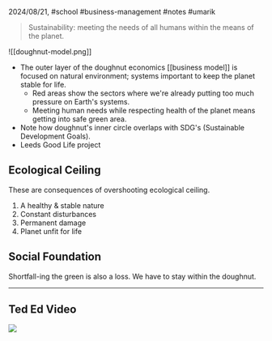 2024/08/21, #school #business-management #notes #umarik 

> Sustainability: meeting the needs of all humans within the means of the planet.

![[doughnut-model.png]]
- The outer layer of the doughnut economics [[business model]] is focused on natural environment; systems important to keep the planet stable for life.
	- Red areas show the sectors where we're already putting too much pressure on Earth's systems.
	- Meeting human needs while respecting health of the planet means getting into safe green area.
- Note how doughnut's inner circle overlaps with SDG's (Sustainable Development Goals).
- Leeds Good Life project 
## Ecological Ceiling
These are consequences of overshooting ecological ceiling.
1. A healthy & stable nature
2. Constant disturbances
3. Permanent damage
4. Planet unfit for life
## Social Foundation
Shortfall-ing the green is also a loss. 
We have to stay within the doughnut.

---
## Ted Ed Video
![](https://www.youtube.com/watch?v=Rhcrbcg8HBw)